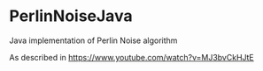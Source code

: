# PerlinNoiseJava
Java implementation of Perlin Noise algorithm


As described in https://www.youtube.com/watch?v=MJ3bvCkHJtE
